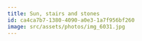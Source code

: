 ```yaml
---
title: Sun, stairs and stones
id: ca4ca7b7-1380-4090-a0e3-1a7f956bf260
image: src/assets/photos/img_6031.jpg
---
```

